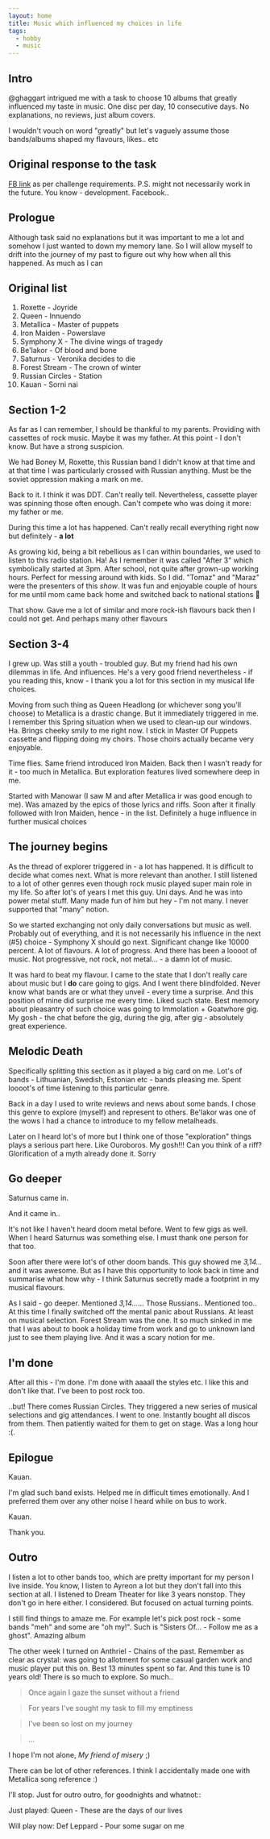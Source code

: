 ```yaml
---
layout: home
title: Music which influenced my choices in life
tags:
  - hobby
  - music
---
```


## Intro
@ghaggart intrigued me with a task to choose 10 albums that greatly influenced my taste in music.
One disc per day, 10 consecutive days.
No explanations, no reviews, just album covers.

I wouldn't vouch on word "greatly" but let's vaguely assume those bands/albums shaped my flavours, likes.. etc

## Original response to the task

[FB link](https://www.facebook.com/media/set?set=a.1319139718282683&type=3) as per challenge requirements.
P.S. might not necessarily work in the future.
You know - development.
Facebook..

## Prologue

Although task said no explanations but it was important to me a lot and somehow I just wanted to down my memory lane.
So I will allow myself to drift into the journey of my past to figure out why how when all this happened.
As much as I can

## Original list

1. Roxette - Joyride
2. Queen - Innuendo
3. Metallica - Master of puppets
4. Iron Maiden - Powerslave
5. Symphony X - The divine wings of tragedy
6. Be'lakor - Of blood and bone
7. Saturnus - Veronika decides to die
8. Forest Stream - The crown of winter
9. Russian Circles - Station
10. Kauan - Sorni nai

## Section 1-2

As far as I can remember, I should be thankful to my parents.
Providing with cassettes of rock music.
Maybe it was my father.
At this point - I don't know.
But have a strong suspicion.

We had Boney M, Roxette, this Russian band I didn't know at that time and at that time I was particularly crossed with Russian anything.
Must be the soviet oppression making a mark on me.

Back to it.
I think it was DDT.
Can't really tell.
Nevertheless, cassette player was spinning those often enough.
Can't compete who was doing it more: my father or me.

During this time a lot has happened.
Can't really recall everything right now but definitely - **a lot**

As growing kid, being a bit rebellious as I can within boundaries, we used to listen to this radio station.
Ha!
As I remember it was called "After 3" which symbolically started at 3pm.
After school, not quite after grown-up working hours.
Perfect for messing around with kids.
So I did.
"Tomaz" and "Maraz" were the presenters of this _show_.
It was fun and enjoyable couple of hours for me until mom came back home and switched back to national stations :facepalm:

That show.
Gave me a lot of similar and more rock-ish flavours back then I could not get.
And perhaps many other flavours

## Section 3-4

I grew up.
Was still a youth - troubled guy.
But my friend had his own dilemmas in life.
And influences.
He's a very good friend nevertheless - if you reading this, know - I thank you a lot for this section in my musical life choices.

Moving from such thing as Queen Headlong (or whichever song you'll choose) to Metallica is a drastic change.
But it immediately triggered in me.
I remember this Spring situation when we used to clean-up our windows.
Ha.
Brings cheeky smily to me right now.
I stick in Master Of Puppets cassette and flipping doing my choirs.
Those choirs actually became very enjoyable.

Time flies.
Same friend introduced Iron Maiden.
Back then I wasn't ready for it - too much in Metallica.
But exploration features lived somewhere deep in me.

Started with Manowar (I saw M and after Metallica ir was good enough to me).
Was amazed by the epics of those lyrics and riffs.
Soon after it finally followed with Iron Maiden, hence - in the list.
Definitely a huge influence in further musical choices

## The journey begins

As the thread of explorer triggered in - a lot has happened.
It is difficult to decide what comes next.
What is more relevant than another.
I still listened to a lot of other genres even though rock music played super main role in my life.
So after lot's of years I met this guy.
Uni days.
And he was into power metal stuff.
Many made fun of him but hey - I'm not many.
I never supported that "many" notion.

So we started exchanging not only daily conversations but music as well.
Probably out of everything, and it is not necessarily his influence in the next (#5) choice - Symphony X should go next.
Significant change like 10000 percent.
A lot of flavours.
A lot of progress.
And there has been a loooot of music.
Not progressive, not rock, not metal... - a damn lot of music.

It was hard to beat my flavour.
I came to the state that I don't really care about music but I **do** care going to gigs.
And I went there blindfolded.
Never know what bands are or what they unveil - every time a surprise.
And this position of mine did surprise me every time.
Liked such state.
Best memory about pleasantry of such choice was going to Immolation + Goatwhore gig.
My gosh - the chat before the gig, during the gig, after gig - absolutely great experience.

## Melodic Death

Specifically splitting this section as it played a big card on me.
Lot's of bands - Lithuanian, Swedish, Estonian etc - bands pleasing me.
Spent loooot's of time listening to this particular genre.

Back in a day I used to write reviews and news about some bands.
I chose this genre to explore (myself) and represent to others.
Be'lakor was one of the wows I had a chance to introduce to my fellow metalheads.

Later on I heard lot's of more but I think one of those "exploration" things plays a serious part here.
Like Ouroboros.
My gosh!!!
Can you think of a riff?
Glorification of a myth already done it.
Sorry

## Go deeper

Saturnus came in.

And it came in..

It's not like I haven't heard doom metal before.
Went to few gigs as well.
When I heard Saturnus was something else.
I must thank one person for that too.

Soon after there were lot's of other doom bands.
This guy showed me _3,14..._ and it was awesome.
But as I have this opportunity to look back in time and summarise what how why - I think Saturnus secretly made a footprint in my musical flavours.

As I said - go deeper.
Mentioned _3,14..._...
Those Russians..
Mentioned too..
At this time I finally switched off the mental panic about Russians.
At least on musical selection.
Forest Stream was the one.
It so much sinked in me that I was about to book a holiday time from work and go to unknown land just to see them playing live.
And it was a scary notion for me.

## I'm done

After all this - I'm done.
I'm done with aaaall the styles etc.
I like this and don't like that.
I've been to post rock too.

..but!
There comes Russian Circles.
They triggered a new series of musical selections and gig attendances.
I went to one.
Instantly bought all discos from them.
Then patiently waited for them to get on stage.
Was a long hour :(.

## Epilogue

Kauan.

I'm glad such band exists.
Helped me in difficult times emotionally.
And I preferred them over any other noise I heard while on bus to work.

Kauan.

Thank you.

## Outro

I listen a lot to other bands too, which are pretty important for my person I live inside.
You know, I listen to Ayreon a lot but they don't fall into this section at all.
I listened to Dream Theater for like 3 years nonstop.
They don't go in here either.
I considered.
But focused on actual turning points.

I still find things to amaze me.
For example let's pick post rock - some bands "meh" and some are "oh my!".
Such is "Sisters Of... - Follow me as a ghost".
Amazing album

The other week I turned on Anthriel - Chains of the past.
Remember as clear as crystal: was going to allotment for some casual garden work and music player put this on.
Best 13 minutes spent so far.
And this tune is 10 years old!
There is so much to explore.
So much..

> Once again I gaze the sunset without a friend

> For years I've sought my task to fill my emptiness

> I've been so lost on my journey

> ...

I hope I'm not alone, _My friend of misery_ ;)

There can be lot of other references.
I think I accidentally made one with Metallica song reference :)

I'll stop.
Just for outro outro, for goodnights and whatnot::

Just played: Queen - These are the days of our lives

Will play now: Def Leppard - Pour some sugar on me
